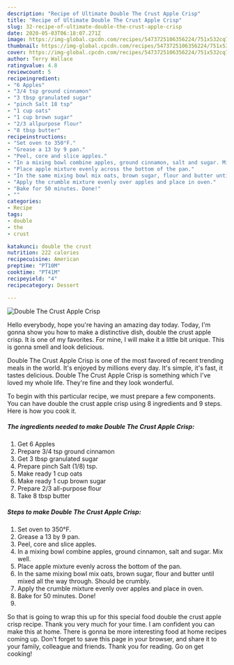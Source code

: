 ```yaml
---
description: "Recipe of Ultimate Double The Crust Apple Crisp"
title: "Recipe of Ultimate Double The Crust Apple Crisp"
slug: 32-recipe-of-ultimate-double-the-crust-apple-crisp
date: 2020-05-03T06:18:07.271Z
image: https://img-global.cpcdn.com/recipes/5473725106356224/751x532cq70/double-the-crust-apple-crisp-recipe-main-photo.jpg
thumbnail: https://img-global.cpcdn.com/recipes/5473725106356224/751x532cq70/double-the-crust-apple-crisp-recipe-main-photo.jpg
cover: https://img-global.cpcdn.com/recipes/5473725106356224/751x532cq70/double-the-crust-apple-crisp-recipe-main-photo.jpg
author: Terry Wallace
ratingvalue: 4.8
reviewcount: 5
recipeingredient:
- "6 Apples"
- "3/4 tsp ground cinnamon"
- "3 tbsp granulated sugar"
- "pinch Salt 18 tsp"
- "1 cup oats"
- "1 cup brown sugar"
- "2/3 allpurpose flour"
- "8 tbsp butter"
recipeinstructions:
- "Set oven to 350°F."
- "Grease a 13 by 9 pan."
- "Peel, core and slice apples."
- "In a mixing bowl combine apples, ground cinnamon, salt and sugar. Mix well."
- "Place apple mixture evenly across the bottom of the pan."
- "In the same mixing bowl mix oats, brown sugar, flour and butter until mixed all the way through. Should be crumbly."
- "Apply the crumble mixture evenly over apples and place in oven."
- "Bake for 50 minutes. Done!"
- ""
categories:
- Recipe
tags:
- double
- the
- crust

katakunci: double the crust 
nutrition: 222 calories
recipecuisine: American
preptime: "PT10M"
cooktime: "PT41M"
recipeyield: "4"
recipecategory: Dessert

---
```



![Double The Crust Apple Crisp](https://img-global.cpcdn.com/recipes/5473725106356224/751x532cq70/double-the-crust-apple-crisp-recipe-main-photo.jpg)

Hello everybody, hope you're having an amazing day today. Today, I'm gonna show you how to make a distinctive dish, double the crust apple crisp. It is one of my favorites. For mine, I will make it a little bit unique. This is gonna smell and look delicious.



Double The Crust Apple Crisp is one of the most favored of recent trending meals in the world. It's enjoyed by millions every day. It's simple, it's fast, it tastes delicious. Double The Crust Apple Crisp is something which I've loved my whole life. They're fine and they look wonderful.


To begin with this particular recipe, we must prepare a few components. You can have double the crust apple crisp using 8 ingredients and 9 steps. Here is how you cook it.

##### The ingredients needed to make Double The Crust Apple Crisp:

1. Get 6 Apples
1. Prepare 3/4 tsp ground cinnamon
1. Get 3 tbsp granulated sugar
1. Prepare pinch Salt (1/8) tsp.
1. Make ready 1 cup oats
1. Make ready 1 cup brown sugar
1. Prepare 2/3 all-purpose flour
1. Take 8 tbsp butter




##### Steps to make Double The Crust Apple Crisp:

1. Set oven to 350°F.
1. Grease a 13 by 9 pan.
1. Peel, core and slice apples.
1. In a mixing bowl combine apples, ground cinnamon, salt and sugar. Mix well.
1. Place apple mixture evenly across the bottom of the pan.
1. In the same mixing bowl mix oats, brown sugar, flour and butter until mixed all the way through. Should be crumbly.
1. Apply the crumble mixture evenly over apples and place in oven.
1. Bake for 50 minutes. Done!
1. 




So that is going to wrap this up for this special food double the crust apple crisp recipe. Thank you very much for your time. I am confident you can make this at home. There is gonna be more interesting food at home recipes coming up. Don't forget to save this page in your browser, and share it to your family, colleague and friends. Thank you for reading. Go on get cooking!
